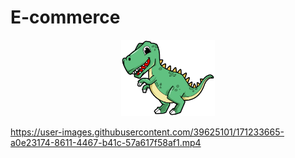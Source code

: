 # E-commerce

<p align="center">
    <img src="https://raw.githubusercontent.com/jugiorgi/E-commerce/main/web/src/assets/logo.png" width="150px"/>
</p>



https://user-images.githubusercontent.com/39625101/171233665-a0e23174-8611-4467-b41c-57a617f58af1.mp4


